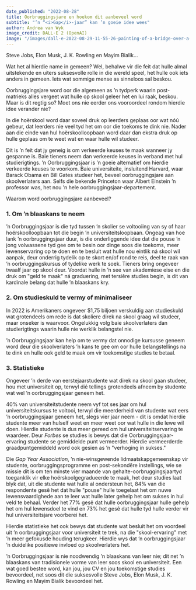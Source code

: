 ```yaml
---
date_published: "2022-08-28"
title: Oorbruggingsjare en hoekom dit aanbeveel word
subtitle: "’n “<i>Gap</i>-jaar” kan ’n goeie idee wees"
author: Andrea van Wyk
image_credit: DALL·E 2 (OpenAI)
image: "/images/dall-e-2022-08-29-11-55-26-painting-of-a-bridge-over-a-river-in-a-forest-08-2022.jpg"
---
```


Steve Jobs, Elon Musk, J. K. Rowling en Mayim Bialik…

Wat het al hierdie name in gemeen? Wel, behalwe vir die feit dat hulle almal uitstekende en uiters suksesvolle rolle in die wereld speel, het hulle ook iets anders in gemeen. Iets wat sommige mense as sinneloos sal beskou.

Oorbruggingsjare word oor die algemeen as ’n tydperk waarin post-matrieks alles vergeet wat hulle op skool geleer het en lui raak, beskou. Maar is dit regtig so? Moet ons nie eerder ons vooroordeel rondom hierdie idee verander nie?

In die hoërskool word daar soveel druk op leerders geplaas oor wat nóú gebeur, dat leerders nie veel tyd het om oor die toekoms te dink nie. Nader aan die einde van hul hoërskoolloopbaan word daar dan ekstra druk op hulle geplaas om te weet wat en waar hulle wil studeer.

Dit is ’n feit dat jy geneig is om verkeerde keuses te maak wanneer jy gespanne is. Baie tieners neem dan verkeerde keuses in verband met hul studierigtings. ’n Oorbruggingsjaar is ’n goeie alternatief om hierdie verkeerde keuses te voorkom. Baie universiteite, insluitend Harvard, waar Barack Obama en Bill Gates studeer het, beveel oorbruggingsjare aan skoolverlaters aan. Selfs die bekende Princeton waar Albert Einstein ’n professor was, het nou ’n hele oorbruggingsjaar-departement.

Waarom word oorbruggingsjare aanbeveel?

### 1. Om ’n blaaskans te neem

’n Oorbruggingsjaar is die tyd tussen ’n skolier se voltooiing van sy of haar hoërskoolloopbaan tot die begin ’n universiteitsloopbaan. Ongeag van hoe lank ’n oorbruggingsjaar duur, is die onderliggende idee dat die pouse ’n jong volwassene tyd gee om te besin oor dinge soos die toekoms, meer lewenservaring op te doen en te besluit wat hulle nou eintlik ná skool wil aanpak, deur onderrig tydelik op te skort en/of rond te reis, deel te raak van ’n oorbruggingskursus of tydelike werk te soek. Tieners bring ongeveer twaalf jaar op skool deur. Voordat hulle in ’n see van akademiese eise en die druk om "geld te maak" ná graduering, met tersiêre studies begin, is dit van kardinale belang dat hulle ’n blaaskans kry.

### 2. Om studieskuld te vermy of minimaliseer

In 2022 is Amerikaners ongeveer $1,75 biljoen verskuldig aan studieskuld wat grotendeels om rede is dat skoliere direk na skool graag wil studeer, maar onseker is waarvoor. Ongelukkig volg baie skoolverlaters dan studierigtings waarin hulle nie werklik belangstel nie.

’n Oorbruggingsjaar kan help om te vermy dat onnodige kursusse geneem word deur die skoolverlaters ’n kans te gee om oor hulle belangstellings na te dink en hulle ook geld te maak om vir toekomstige studies te betaal.

### 3. Statistieke

Ongeveer ’n derde van eerstejaarstudente wat direk na skool gaan studeer, hou met universiteit op, terwyl dié tellings grotendeels afneem by studente wat wel ’n oorbruggingsjaar geneem het.

40% van universiteitstudente neem vyf tot ses jaar om hul universiteitskursus te voltooi, terwyl die meerderheid van studente wat eers ’n oorbruggingsjaar geneem het, slegs vier jaar neem - dit is omdat hierdie studente meer van hulself weet en meer weet oor wat hulle in die lewe wil doen. Hierdie studente is dus meer gereed om hul universiteitservaring te waardeer. Deur _Forbes_ se studies is bewys dat die Oorbruggingsjaar-ervaring studente se gemiddelde punt vermeerder. Hierdie vermeerderde graadpuntgemiddeld word ook gesien as ’n "verhoging in sukses."

Die _Gap Year Association_, ’n nie-winsgewende lidmaatskapgemeenskap vir studente, oorbruggingsprogramme en post-sekondêre instellings, wie se missie dit is om ten minste vier maande van gehalte-oorbruggingsjaartyd toeganklik vir elke hoërskoolgegradueerde te maak, het deur studies laat blyk dat, uit die studente wat hulle al ondersteun het, 84% van die respondente gesê het dat hulle "pouse" hulle toegelaat het om nuwe lewensvaardighede aan te leer wat hulle later gehelp het om sukses in hul veld te behaal. Verder het 77% gesê dat hulle oorbruggingsjaar hulle gehelp het om hul lewensdoel te vind en 73% het gesê dat hulle tyd hulle verder vir hul universiteitsjare voorberei het.

Hierdie statistieke het ook bewys dat studente wat besluit het om voordeel uit ’n oorbruggingsjaar voor universiteit te trek, na die "skool-ervaring" met ’n meer gefokusde houding terugkeer. Hierdie wys dat ’n oorbruggingsjaar ’n duidelike positiewe invloed op skoolverlaters het.

’n Oorbruggingsjaar is nie noodwendig ’n blaaskans van leer nie; dit net ’n blaaskans van tradisionele vorme van leer soos skool en universiteit. Een wat goed bestee word, kan jou, jou CV en jou toekomstige studies bevoordeel, net soos dit die suksesvolle Steve Jobs, Elon Musk, J. K. Rowling en Mayim Bialik bevoordeel het.
